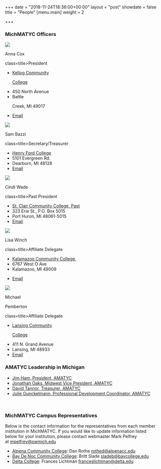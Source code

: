 +++
date = "2018-11-24T18:36:00+00:00"
layout = "post"
showdate = false
title = "People"
[menu.main]
weight = 2

+++
### MichMATYC Officers

<div class=leadership-wrap>

<div class=leadership-card>

<div class=leadership-card-head><img class=leadership src=/uploads/placeholder.png> <p class=name>Anna Cox<p

class=title>President</div>

<div class=contact-wrap>

<ul class=fa-ul>

<li><i class="fa-li fa fas fa-home"></i><a href=[http://www.kellogg.edu/](http://www.kellogg.edu/ "http://www.kellogg.edu/") target=_blank> Kellog Community

 College</a>

<li><i class="fa-li fa-address-card far"></i>450 North Avenue<li><i class="fa-li fa-address-card far"></i>Battle

 Creek, MI 49017<li><i class="fa-li fa fas fa-envelope"></i><a href="mailto:coxa@kellogg.edu?Subject=MichMATYC">Email</a>

</ul>

</div>

</div>

<div class=leadership-card>

<div class=leadership-card-head><img class=leadership src=/uploads/placeholder.png> <p class=name>Sam Bazzi<p

class=title>Secretary/Treasurer</div>

<div class=contact-wrap>

<ul class=fa-ul>

<li><i class="fa-li fa fas fa-home"></i><a href=[https://www.hfcc.edu/](https://www.hfcc.edu/ "https://www.hfcc.edu/") target=_blank> Henry Ford College</a>

<li><i class="fa-li fa-address-card far"></i>5101 Evergreen Rd.<li><i class="fa-li fa-address-card far"></i>Dearborn, MI 48128

<li><i class="fa-li fa fas fa-envelope"></i><a href="mailto:sbazzi@hfcc.edu?Subject=MichMATYC">Email</a>

</ul>

</div>

</div>

<div class=leadership-card>

<div class=leadership-card-head><img class=leadership src=/uploads/placeholder.png> <p class=name>Cindi Wade<p

class=title>Past President</div>

<div class=contact-wrap>

<ul class=fa-ul>

<li><i class="fa-li fa fas fa-home"></i><a href=[https://www.sc4.edu/](https://www.sc4.edu/ "https://www.sc4.edu/") target=_blank> St. Clair Community College, Past</a>

<li><i class="fa-li fa-address-card far"></i>323 Erie St., P.O. Box 5015<li><i class="fa-li fa-address-card far"></i>Port Huron, MI 48061-5015

<li><i class="fa-li fa fas fa-envelope"></i><a href="mailto:cwade@sc4.edu?Subject=MichMATYC">Email</a>

</ul>

</div>

</div>

<div class=leadership-card>

<div class=leadership-card-head><img class=leadership src=/uploads/placeholder.png> <p class=name>Lisa Winch<p

class=title>Affiliate Delegate</div>

<div class=contact-wrap>

<ul class=fa-ul>

<li><i class="fa-li fa fas fa-home"></i><a href=[https://www.kvcc.edu/](https://www.kvcc.edu/ "https://www.kvcc.edu/") target=_blank> Kalamazoo Community College, </a>

<li><i class="fa-li fa-address-card far"></i>6767 West O Ave<li><i class="fa-li fa-address-card far"></i>Kalamazoo, MI 49009<li>

<i class="fa-li fa fas fa-envelope"></i><a href="mailto:lwinch@kvcc.edu?Subject=MichMATYC">Email</a>

</ul>

</div>

</div>

<div class=leadership-card>

<div class=leadership-card-head><img class=leadership src=/uploads/placeholder.png> <p class=name>Michael </p> <p class=name>Pemberton</p>

 class=title>Affiliate Delegate</div>

<div class=contact-wrap>

<ul class=fa-ul>

<li><i class="fa-li fa fas fa-home"></i><a href=[https://www.lcc.edu/](https://www.lcc.edu/ "https://www.lcc.edu/") target=_blank> Lansing Community

 College</a>

<li><i class="fa-li fa-address-card far"></i>411 N. Grand Avenue<li><i class="fa-li fa-address-card far"></i>Lansing, MI 48933

<li><i class="fa-li fa fas fa-envelope"></i><a href="mailto:pembertm@lcc.edu?Subject=MichMATYC">Email</a>

</ul>

</div>

</div>

</div>

### AMATYC Leadership in Michigan

* [Jim Ham, President, AMATYC](mailto:jaham1729@gmail.com)
* [Jonathan Oaks, Midwest Vice President, AMATYC](mailto:oaksj@macomb.edu)
* [David Tannor, Treasurer, AMATYC](mailto:davetannor@gmail.com)
* [Julie Gunckelmann, Professional Development Coordinator, AMATYC](mailto:jagunkel@oaklandcc.edu)

<br/>

### MichMATYC Campus Representatives

Below is the contact information for the representatives from each member institution in MichMATYC. If you would like to update information listed below for your institution, please contact webmaster Mark Pelfrey at [mpelfrey@swmich.edu](mailto:mpelfrey@swmich.edu)

* [Alpena Community College](http://www.alpenacc.edu/): Dan Rothe [rothed@alpenacc.edu](mailto:rothed@alpenacc.edu)
* [Bay De Noc Community College](http://www.baycollege.edu/): Britt Slade  [sladeb@baycollege.edu](mailto:sladeb@baycollege.edu)
* [Delta College](http://www.delta.edu/): Frances Lichtman  [franceslichtman@delta.edu](mailto:franceslichtman@delta.edu)